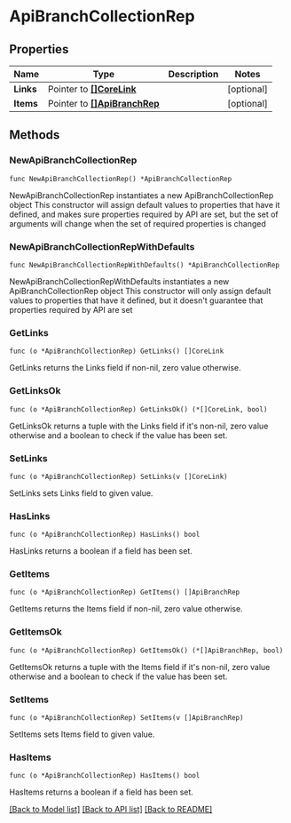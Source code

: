 # ApiBranchCollectionRep

## Properties

Name | Type | Description | Notes
------------ | ------------- | ------------- | -------------
**Links** | Pointer to [**[]CoreLink**](CoreLink.md) |  | [optional] 
**Items** | Pointer to [**[]ApiBranchRep**](ApiBranchRep.md) |  | [optional] 

## Methods

### NewApiBranchCollectionRep

`func NewApiBranchCollectionRep() *ApiBranchCollectionRep`

NewApiBranchCollectionRep instantiates a new ApiBranchCollectionRep object
This constructor will assign default values to properties that have it defined,
and makes sure properties required by API are set, but the set of arguments
will change when the set of required properties is changed

### NewApiBranchCollectionRepWithDefaults

`func NewApiBranchCollectionRepWithDefaults() *ApiBranchCollectionRep`

NewApiBranchCollectionRepWithDefaults instantiates a new ApiBranchCollectionRep object
This constructor will only assign default values to properties that have it defined,
but it doesn't guarantee that properties required by API are set

### GetLinks

`func (o *ApiBranchCollectionRep) GetLinks() []CoreLink`

GetLinks returns the Links field if non-nil, zero value otherwise.

### GetLinksOk

`func (o *ApiBranchCollectionRep) GetLinksOk() (*[]CoreLink, bool)`

GetLinksOk returns a tuple with the Links field if it's non-nil, zero value otherwise
and a boolean to check if the value has been set.

### SetLinks

`func (o *ApiBranchCollectionRep) SetLinks(v []CoreLink)`

SetLinks sets Links field to given value.

### HasLinks

`func (o *ApiBranchCollectionRep) HasLinks() bool`

HasLinks returns a boolean if a field has been set.

### GetItems

`func (o *ApiBranchCollectionRep) GetItems() []ApiBranchRep`

GetItems returns the Items field if non-nil, zero value otherwise.

### GetItemsOk

`func (o *ApiBranchCollectionRep) GetItemsOk() (*[]ApiBranchRep, bool)`

GetItemsOk returns a tuple with the Items field if it's non-nil, zero value otherwise
and a boolean to check if the value has been set.

### SetItems

`func (o *ApiBranchCollectionRep) SetItems(v []ApiBranchRep)`

SetItems sets Items field to given value.

### HasItems

`func (o *ApiBranchCollectionRep) HasItems() bool`

HasItems returns a boolean if a field has been set.


[[Back to Model list]](../README.md#documentation-for-models) [[Back to API list]](../README.md#documentation-for-api-endpoints) [[Back to README]](../README.md)



